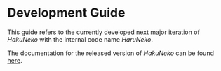 # Development Guide

This guide refers to the currently developed next major iteration of _HakuNeko_ with the internal code name _HaruNeko_.

The documentation for the released version of _HakuNeko_ can be found [here](https://github.com/manga-download/hakuneko/wiki).